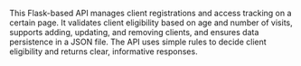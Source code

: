 This Flask-based API manages client registrations and access tracking on a certain page. It validates client eligibility based on age and number of visits, supports adding, updating, and removing clients, and ensures data persistence in a JSON file. The API uses simple rules to decide client eligibility and returns clear, informative responses.
